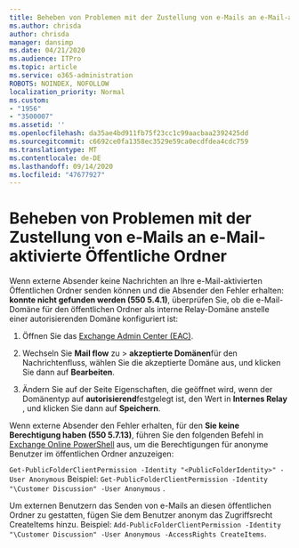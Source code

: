 ```yaml
---
title: Beheben von Problemen mit der Zustellung von e-Mails an e-Mail-aktivierte Öffentliche Ordner
ms.author: chrisda
author: chrisda
manager: dansimp
ms.date: 04/21/2020
ms.audience: ITPro
ms.topic: article
ms.service: o365-administration
ROBOTS: NOINDEX, NOFOLLOW
localization_priority: Normal
ms.custom:
- "1956"
- "3500007"
ms.assetid: ''
ms.openlocfilehash: da35ae4bd911fb75f23cc1c99aacbaa2392425dd
ms.sourcegitcommit: c6692ce0fa1358ec3529e59ca0ecdfdea4cdc759
ms.translationtype: MT
ms.contentlocale: de-DE
ms.lasthandoff: 09/14/2020
ms.locfileid: "47677927"
---
```

# <a name="fix-email-delivery-issues-to-mail-enabled-public-folders"></a>Beheben von Problemen mit der Zustellung von e-Mails an e-Mail-aktivierte Öffentliche Ordner

Wenn externe Absender keine Nachrichten an Ihre e-Mail-aktivierten Öffentlichen Ordner senden können und die Absender den Fehler erhalten: **konnte nicht gefunden werden (550 5.4.1)**, überprüfen Sie, ob die e-Mail-Domäne für den öffentlichen Ordner als interne Relay-Domäne anstelle einer autorisierenden Domäne konfiguriert ist:

1. Öffnen Sie das [Exchange Admin Center (EAC)](https://docs.microsoft.com/Exchange/exchange-admin-center).

2. Wechseln Sie **Mail flow** zu \> **akzeptierte Domänen**für den Nachrichtenfluss, wählen Sie die akzeptierte Domäne aus, und klicken Sie dann auf **Bearbeiten**.

3. Ändern Sie auf der Seite Eigenschaften, die geöffnet wird, wenn der Domänentyp auf **autorisierend**festgelegt ist, den Wert in **Internes Relay** , und klicken Sie dann auf **Speichern**.

Wenn externe Absender den Fehler erhalten, für den **Sie keine Berechtigung haben (550 5.7.13)**, führen Sie den folgenden Befehl in [Exchange Online PowerShell](https://docs.microsoft.com/powershell/exchange/exchange-online/connect-to-exchange-online-powershell/connect-to-exchange-online-powershell) aus, um die Berechtigungen für anonyme Benutzer im öffentlichen Ordner anzuzeigen:

`Get-PublicFolderClientPermission -Identity "<PublicFolderIdentity>" -User Anonymous` Beispiel: `Get-PublicFolderClientPermission -Identity "\Customer Discussion" -User Anonymous` .

Um externen Benutzern das Senden von e-Mails an diesen öffentlichen Ordner zu gestatten, fügen Sie dem Benutzer anonym das Zugriffsrecht CreateItems hinzu. Beispiel: `Add-PublicFolderClientPermission -Identity "\Customer Discussion" -User Anonymous -AccessRights CreateItems`.
